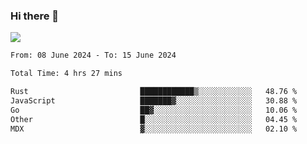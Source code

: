 ### Hi there 👋️

![](https://komarev.com/ghpvc/?username=Loner1024)

<!--START_SECTION:waka-->

```txt
From: 08 June 2024 - To: 15 June 2024

Total Time: 4 hrs 27 mins

Rust                         ████████████▒░░░░░░░░░░░░   48.76 %
JavaScript                   ███████▓░░░░░░░░░░░░░░░░░   30.88 %
Go                           ██▓░░░░░░░░░░░░░░░░░░░░░░   10.06 %
Other                        █░░░░░░░░░░░░░░░░░░░░░░░░   04.45 %
MDX                          ▓░░░░░░░░░░░░░░░░░░░░░░░░   02.10 %
```

<!--END_SECTION:waka-->



